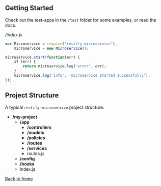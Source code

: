 ## Getting Started
Check out the test-apps in the `/test` folder for some examples, or read the docs.


*/index.js*
```javascript
var Microservice = require('restify-microservice'),
    microservice = new Microservice();

microservice.start(function(err) {
    if (err) {
        return microservice.log('error', err);
    }
    microservice.log('info', 'microservice started successfully');
});
```


## Project Structure
A typical `restify-microservice` project structure:
- **/my-project**
    - **/app**
      - **/controllers**
      - **/models**
      - **/policies**
      - **/routes**
      - **/services**
      - routes.js
    - **/config**
    - **/hooks**
    - index.js


[Back to home](/README.md)
